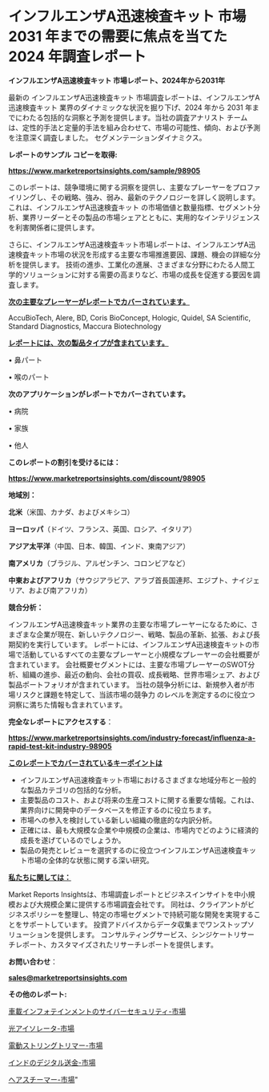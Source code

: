 # インフルエンザA迅速検査キット 市場 2031 年までの需要に焦点を当てた 2024 年調査レポート

<strong>インフルエンザA迅速検査キット 市場レポート、2024年から2031年</strong>

最新の インフルエンザA迅速検査キット 市場調査レポートは、インフルエンザA迅速検査キット 業界のダイナミックな状況を掘り下げ、2024 年から 2031 年までにわたる包括的な洞察と予測を提供します。当社の調査アナリスト チームは、定性的手法と定量的手法を組み合わせて、市場の可能性、傾向、および予測を注意深く調査しました。 セグメンテーションダイナミクス。



<strong>レポートのサンプル コピーを取得:</strong> <a href=https://www.marketreportsinsights.com/sample/98905>

<strong><u>https://www.marketreportsinsights.com/sample/98905</u></strong></a>

このレポートは、競争環境に関する洞察を提供し、主要なプレーヤーをプロファイリングし、その戦略、強み、弱み、最新のテクノロジーを詳しく説明します。 これは、インフルエンザA迅速検査キット の市場価値と数量指標、セグメント分析、業界リーダーとその製品の市場シェアとともに、実用的なインテリジェンスを利害関係者に提供します。

さらに、インフルエンザA迅速検査キット市場レポートは、インフルエンザA迅速検査キット市場の状況を形成する主要な市場推進要因、課題、機会の詳細な分析を提供します。 技術の進歩、工業化の進展、さまざまな分野にわたる人間工学的ソリューションに対する需要の高まりなど、市場の成長を促進する要因を調査します。



<strong><u>次の主要なプレーヤーがレポートでカバーされています。</u></strong>

AccuBioTech, Alere, BD, Coris BioConcept, Hologic, Quidel, SA Scientific, Standard Diagnostics, Maccura Biotechnology



<strong><u><b>レポートには、次の製品タイプが含まれています。</b></u></strong>

• 鼻パート

• 喉のパート



<strong><b>次のアプリケーションがレポートでカバーされています。</b></strong>

• 病院

• 家族

• 他人



<strong><b>このレポートの割引を受けるには：</b></strong><a href=https://www.marketreportsinsights.com/discount/98905>

<strong><u>https://www.marketreportsinsights.com/discount/98905</u></strong></a>



<strong>地域別：</strong>



<strong>北米</strong>（米国、カナダ、およびメキシコ）



<strong>ヨーロッパ</strong>（ドイツ、フランス、英国、ロシア、イタリア）



<strong>アジア太平洋</strong>（中国、日本、韓国、インド、東南アジア）



<strong>南アメリカ</strong>（ブラジル、アルゼンチン、コロンビアなど）



<strong>中東およびアフリカ</strong>（サウジアラビア、アラブ首長国連邦、エジプト、ナイジェリア、および南アフリカ）



<strong>競合分析：</strong>

インフルエンザA迅速検査キット業界の主要な市場プレーヤーになるために、さまざまな企業が現在、新しいテクノロジー、戦略、製品の革新、拡張、および長期契約を実行しています。 レポートには、インフルエンザA迅速検査キットの市場で活動しているすべての主要なプレーヤーと小規模なプレーヤーの会社概要が含まれています。 会社概要セグメントには、主要な市場プレーヤーのSWOT分析、組織の進歩、最近の動向、会社の買収、成長戦略、世界市場シェア、および製品ポートフォリオが含まれています。 当社の競争分析には、新規参入者が市場リスクと課題を特定して、当該市場の競争力 のレベルを測定するのに役立つ洞察に満ちた情報も含まれています。



<strong>完全なレポートにアクセスする</strong>：

<a href=https://www.marketreportsinsights.com/industry-forecast/influenza-a-rapid-test-kit-industry-98905>

<strong><u>https://www.marketreportsinsights.com/industry-forecast/influenza-a-rapid-test-kit-industry-98905</u></strong></a>



<strong><u><b>このレポートでカバーされているキーポイントは</b></u></strong>
<ul>
  <li>インフルエンザA迅速検査キット市場におけるさまざまな地域分布と一般的な製品カテゴリの包括的な分析。</li>
  <li>主要製品のコスト、および将来の生産コストに関する重要な情報。これは、業界向けに開発中のデータベースを修正するのに役立ちます。</li>
  <li>市場への参入を検討している新しい組織の徹底的な内訳分析。</li>
  <li>正確には、最も大規模な企業や中規模の企業は、市場内でどのように経済的成長を遂げているのでしょうか。</li>
  <li>製品の発売とレビューを選択するのに役立つインフルエンザA迅速検査キット市場の全体的な状態に関する深い研究。</li>
</ul>


<strong><u><b>私たちに関しては：</b></u></strong>

Market Reports Insightsは、市場調査レポートとビジネスインサイトを中小規模および大規模企業に提供する市場調査会社です。 同社は、クライアントがビジネスポリシーを整理し、特定の市場セグメントで持続可能な開発を実現することをサポートしています。 投資アドバイスからデータ収集までワンストップソリューションを提供します。 コンサルティングサービス、シンジケートリサーチレポート、カスタマイズされたリサーチレポートを提供します。



<strong><b>お問い合わせ</b></strong>：

<a href=mailto:sales@marketreportsinsights.com>

<strong><u>sales@marketreportsinsights.com</u></strong></a>



<strong>その他のレポート:</strong>

<a href=https://www.linkedin.com/pulse/車載インフォテインメントのサイバーセキュリティ-市場-2023-年のダイナミクスとビジネストレンド-tyk3f/>車載インフォテインメントのサイバーセキュリティ-市場</a>

<a href=https://www.linkedin.com/pulse/光アイソレータ-市場-2023-収益と成長ドライバー-2030-pr-news-hub-yrapf/>光アイソレータ-市場</a>

<a href=https://www.linkedin.com/pulse/電動ストリングトリマー-市場-2023-競争分析と事業成長-2030-vsk8f/>電動ストリングトリマー-市場</a>

<a href=https://www.linkedin.com/pulse/インドのデジタル送金-市場-2023-新興市場-将来の動向と市場需要-r30if/>インドのデジタル送金-市場</a>

<a href=https://www.linkedin.com/pulse/ヘアスチーマー-市場-2023-新興市場-将来の動向と市場需要-2030-tdvlf/>ヘアスチーマー-市場</a>"
